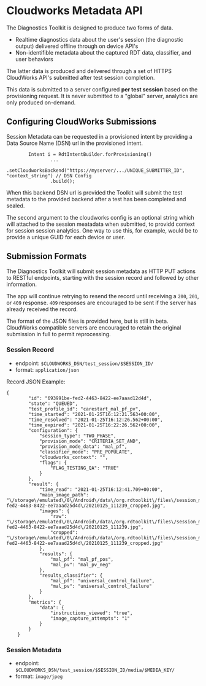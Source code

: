 # Cloudworks Metadata API

The Diagnostics Toolkit is designed to produce two forms of data.
* Realtime diagnostics data about the user's session (the diagnostic output) delivered offline through on device API's
* Non-identifible metadata about the captured RDT data, classifier, and user behaviors

The latter data is produced and delivered through a set of HTTPS CloudWorks API's submitted after test session completion.

This data is submitted to a server configured **per test session** based on the provisioning request. It is never submitted to a "global" server, analytics are only produced on-demand.

## Configuring CloudWorks Submissions

Session Metadata can be requested in a provisioned intent by providing a Data Source Name (DSN) url in the provisioned intent.

```
        Intent i = RdtIntentBuilder.forProvisioning()
                ...
                .setCloudworksBackend("https://myserver/.../UNIQUE_SUBMITTER_ID", "context_string") // DSN Config
                .build();

```

When this backend DSN url is provided the Toolkit will submit the test metadata to the provided backend after a test has been completed and sealed.

The second argument to the cloudworks config is an optional string which will attached to the session meatadata when submitted, to providd context for session session analytics. One way to use this, for example, would be to provide a unique GUID for each device or user.

## Submission Formats

The Diagnostics Toolkit will submit session metadata as HTTP PUT actions to RESTful endpoints, starting with the session record and followed by other information.

The app will continue retrying to resend the record until receiving a `200`, `201`, or `409` response. `409` responses are encouraged to be sent if the server has already received the record.

The format of the JSON files is provided here, but is still in beta. CloudWorks compatible servers are encouraged to retain the original submission in full to permit reprocessing.

### Session Record

* endpoint: `$CLOUDWORKS_DSN/test_session/$SESSION_ID/`
* format: `application/json`

Record JSON Example:

```
{
        "id": "693991be-fed2-4463-8422-ee7aaad12d4d",
        "state": "QUEUED",
        "test_profile_id": "carestart_mal_pf_pv",
        "time_started": "2021-01-25T16:12:21.563+00:00",
        "time_resolved": "2021-01-25T16:12:26.562+00:00",
        "time_expired": "2021-01-25T16:22:26.562+00:00",
        "configuration": {
            "session_type": "TWO_PHASE",
            "provision_mode": "CRITERIA_SET_AND",
            "provision_mode_data": "mal_pf",
            "classifier_mode": "PRE_POPULATE",
            "cloudworks_context": "",
            "flags": {
                "FLAG_TESTING_QA": "TRUE"
            }
        },
        "result": {
            "time_read": "2021-01-25T16:12:41.709+00:00",
            "main_image_path": "\/storage\/emulated\/0\/Android\/data\/org.rdtoolkit\/files\/session_media\/693991be-fed2-4463-8422-ee7aaad25d4d\/20210125_111239_cropped.jpg",
            "images": {
                "raw": "\/storage\/emulated\/0\/Android\/data\/org.rdtoolkit\/files\/session_media\/693991be-fed2-4463-8422-ee7aaad25d4d\/20210125_111239.jpg",
                "cropped": "\/storage\/emulated\/0\/Android\/data\/org.rdtoolkit\/files\/session_media\/693991be-fed2-4463-8422-ee7aaad25d4d\/20210125_111239_cropped.jpg"
            },
            "results": {
                "mal_pf": "mal_pf_pos",
                "mal_pv": "mal_pv_neg"
            },
            "results_classifier": {
                "mal_pf": "universal_control_failure",
                "mal_pv": "universal_control_failure"
            }
        },
        "metrics": {
            "data": {
                "instructions_viewed": "true",
                "image_capture_attempts": "1"
            }
        }
    }
```

### Session Metadata

* endpoint: `$CLOUDWORKS_DSN/test_session/$SESSION_ID/media/$MEDIA_KEY/`
* format: `image/jpeg`
